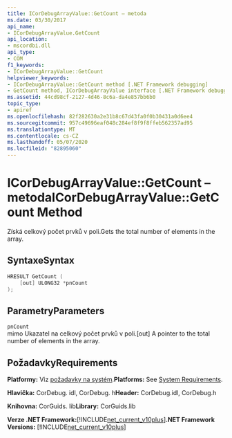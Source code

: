 ```yaml
---
title: ICorDebugArrayValue::GetCount – metoda
ms.date: 03/30/2017
api_name:
- ICorDebugArrayValue.GetCount
api_location:
- mscordbi.dll
api_type:
- COM
f1_keywords:
- ICorDebugArrayValue::GetCount
helpviewer_keywords:
- ICorDebugArrayValue::GetCount method [.NET Framework debugging]
- GetCount method, ICorDebugArrayValue interface [.NET Framework debugging]
ms.assetid: 44cd98cf-2127-4d46-8c6a-da4e857bb6b0
topic_type:
- apiref
ms.openlocfilehash: 82f282630a2e31b8c67d43fa0f0b30431a0d6ee4
ms.sourcegitcommit: 957c49696eaf048c284ef8f9f8ffeb562357ad95
ms.translationtype: MT
ms.contentlocale: cs-CZ
ms.lasthandoff: 05/07/2020
ms.locfileid: "82895060"
---
```

# <a name="icordebugarrayvaluegetcount-method"></a><span data-ttu-id="768d6-102">ICorDebugArrayValue::GetCount – metoda</span><span class="sxs-lookup"><span data-stu-id="768d6-102">ICorDebugArrayValue::GetCount Method</span></span>
<span data-ttu-id="768d6-103">Získá celkový počet prvků v poli.</span><span class="sxs-lookup"><span data-stu-id="768d6-103">Gets the total number of elements in the array.</span></span>  
  
## <a name="syntax"></a><span data-ttu-id="768d6-104">Syntaxe</span><span class="sxs-lookup"><span data-stu-id="768d6-104">Syntax</span></span>  
  
```cpp  
HRESULT GetCount (  
    [out] ULONG32 *pnCount  
);  
```  
  
## <a name="parameters"></a><span data-ttu-id="768d6-105">Parametry</span><span class="sxs-lookup"><span data-stu-id="768d6-105">Parameters</span></span>  
 `pnCount`  
 <span data-ttu-id="768d6-106">mimo Ukazatel na celkový počet prvků v poli.</span><span class="sxs-lookup"><span data-stu-id="768d6-106">[out] A pointer to the total number of elements in the array.</span></span>  
  
## <a name="requirements"></a><span data-ttu-id="768d6-107">Požadavky</span><span class="sxs-lookup"><span data-stu-id="768d6-107">Requirements</span></span>  
 <span data-ttu-id="768d6-108">**Platformy:** Viz [požadavky na systém](../../get-started/system-requirements.md).</span><span class="sxs-lookup"><span data-stu-id="768d6-108">**Platforms:** See [System Requirements](../../get-started/system-requirements.md).</span></span>  
  
 <span data-ttu-id="768d6-109">**Hlavička:** CorDebug. idl, CorDebug. h</span><span class="sxs-lookup"><span data-stu-id="768d6-109">**Header:** CorDebug.idl, CorDebug.h</span></span>  
  
 <span data-ttu-id="768d6-110">**Knihovna:** CorGuids. lib</span><span class="sxs-lookup"><span data-stu-id="768d6-110">**Library:** CorGuids.lib</span></span>  
  
 <span data-ttu-id="768d6-111">**Verze .NET Framework:**[!INCLUDE[net_current_v10plus](../../../../includes/net-current-v10plus-md.md)]</span><span class="sxs-lookup"><span data-stu-id="768d6-111">**.NET Framework Versions:** [!INCLUDE[net_current_v10plus](../../../../includes/net-current-v10plus-md.md)]</span></span>
